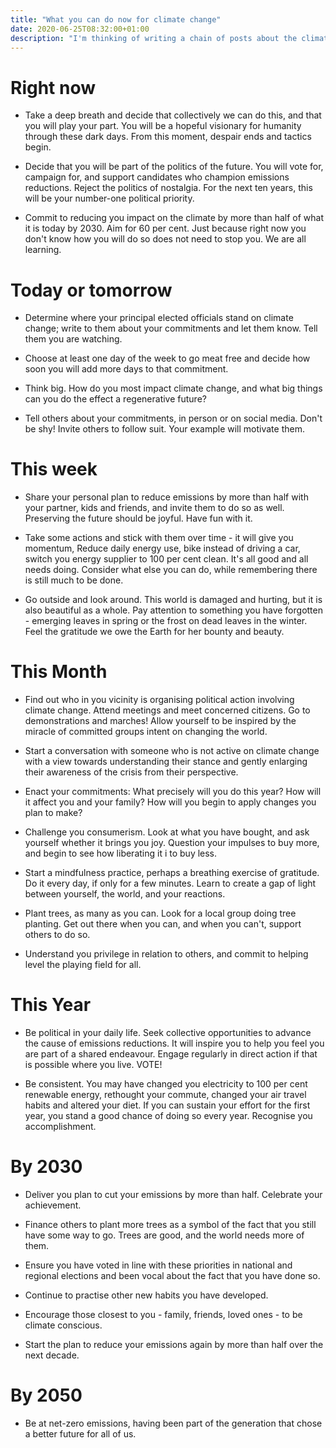 ```yaml
---
title: "What you can do now for climate change"
date: 2020-06-25T08:32:00+01:00
description: "I'm thinking of writing a chain of posts about the climate. Before I do so, here is what you must do now."
---
```


# Right now
- Take a deep breath and decide that collectively we can do this, and that you will play your part. You will be a hopeful visionary for humanity through these dark days. From this moment, despair ends and tactics begin.

- Decide that you will be part of the politics of the future. You will vote for, campaign for, and support candidates who champion emissions reductions. Reject the politics of nostalgia. For the next ten years, this will be your number-one political priority.

- Commit to reducing you impact on the climate by more than half of what it is today by 2030. Aim for 60 per cent. Just because right now you don't know how you will do so does not need to stop you. We are all learning.

# Today or tomorrow
- Determine where your principal elected officials stand on climate change; write to them about your commitments and let them know. Tell them you are watching.

- Choose at least one day of the week to go meat free and decide how soon you will add more days to that commitment.

- Think big. How do you most impact climate change, and what big things can you do the effect a regenerative future?

- Tell others about your commitments, in person or on social media. Don't be shy! Invite others to follow suit. Your example will motivate them.

# This week
- Share your personal plan to reduce emissions by more than half with your partner, kids and friends, and invite them to do so as well. Preserving the future should be joyful. Have fun with it.

- Take some actions and stick with them over time - it will give you momentum, Reduce daily energy use, bike instead of driving a car, switch you energy supplier to 100 per cent clean. It's all good and all needs doing. Consider what else you can do, while remembering there is still much to be done.

- Go outside and look around. This world is damaged and hurting, but it is also beautiful as a whole. Pay attention to something you have forgotten - emerging leaves in spring or the frost on dead leaves in the winter. Feel the gratitude we owe the Earth for her bounty and beauty.

# This Month

- Find out who in you vicinity is organising political action involving climate change. Attend meetings and meet concerned citizens. Go to demonstrations and marches! Allow yourself to be inspired by the miracle of committed groups intent on changing the world.

- Start a conversation with someone who is not active on climate change with a view towards understanding their stance and gently enlarging their awareness of the crisis from their perspective.

- Enact your commitments: What precisely will you do this year? How will it affect you and your family? How will you begin to apply changes you plan to make?

- Challenge you consumerism. Look at what you have bought, and ask yourself whether it brings you joy. Question your impulses to buy more, and begin to see how liberating it i to buy less.

- Start a mindfulness practice, perhaps a breathing exercise of gratitude. Do it every day, if only for a few minutes. Learn to create a gap of light between yourself, the world, and your reactions.

- Plant trees, as many as you can. Look for a local group doing tree planting. Get out there when you can, and when you can't, support others to do so.

- Understand you privilege in relation to others, and commit to helping level the playing field for all.

# This Year

- Be political in your daily life. Seek collective opportunities to advance the cause of emissions reductions. It will inspire you to help you feel you are part of a shared endeavour. Engage regularly in direct action if that is possible where you live. VOTE!

- Be consistent. You may have changed you electricity to 100 per cent renewable energy,  rethought your commute, changed your air travel habits and altered your diet. If you can sustain your effort for the first year, you stand a good chance of doing so every year. Recognise you accomplishment.

# By 2030
- Deliver you plan to cut your emissions by more than half. Celebrate your achievement.

- Finance others to plant more trees as a symbol of the fact that you still have some way to go. Trees are good, and the world needs more of them.

- Ensure you have voted in line with these priorities in national and regional elections and been vocal about the fact that you have done so.

- Continue to practise other new habits you have developed.

- Encourage those closest to you - family, friends, loved ones - to be climate conscious.

- Start the plan to reduce your emissions again by more than half over the next decade.

# By 2050

- Be at net-zero emissions, having been part of the generation that chose a better future for all of us.
